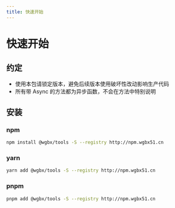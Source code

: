 ```yaml
---
title: 快速开始
---
```


# 快速开始

## 约定
- 使用本包请锁定版本，避免后续版本使用破坏性改动影响生产代码
- 所有带 Async 的方法都为异步函数，不会在方法中特别说明

## 安装

### npm

```bash
npm install @wgbx/tools -S --registry http://npm.wgbx51.cn
```

### yarn

```bash
yarn add @wgbx/tools -S --registry http://npm.wgbx51.cn
```

### pnpm

```bash
pnpm add @wgbx/tools -S --registry http://npm.wgbx51.cn

```
